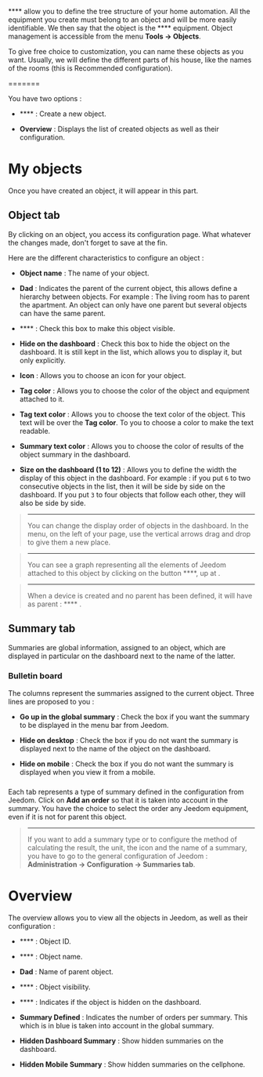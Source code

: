  **** allow you to define the tree structure of your home automation.
All the equipment you create must belong to an object and
will be more easily identifiable. We then say that the object
is the **** equipment. Object management is accessible
from the menu **Tools → Objects**.

To give free choice to customization, you can name these
objects as you want. Usually, we will define the different
parts of his house, like the names of the rooms (this is
Recommended configuration).

 
=======

You have two options :

-   **** : Create a new object.

-   **Overview** : Displays the list of created objects
    as well as their configuration.

My objects 
==========

Once you have created an object, it will appear in this part.

Object tab 
------------

By clicking on an object, you access its configuration page. What
whatever the changes made, don&#39;t forget to save at the
fin.

Here are the different characteristics to configure an object :

-   **Object name** : The name of your object.

-   **Dad** : Indicates the parent of the current object, this allows
    define a hierarchy between objects. For example : The living room has
    to parent the apartment. An object can only have one parent
    but several objects can have the same parent.

-   **** : Check this box to make this object visible.

-   **Hide on the dashboard** : Check this box to hide
    the object on the dashboard. It is still kept in the
    list, which allows you to display it, but only
    explicitly.

-   **Icon** : Allows you to choose an icon for your object.

-   **Tag color** : Allows you to choose the color of the object and
    equipment attached to it.

-   **Tag text color** : Allows you to choose the text color
    of the object. This text will be over the **Tag color**. To you
    to choose a color to make the text readable.

-   **Summary text color** : Allows you to choose the color of
    results of the object summary in the dashboard.

-   **Size on the dashboard (1 to 12)** : Allows you to define the width
    the display of this object in the dashboard. For example : if you
    put `6` to two consecutive objects in the list, then it
    will be side by side on the dashboard. If you put `3` to four
    objects that follow each other, they will also be side by side.

> ****
>
> You can change the display order of objects in the dashboard.
> In the menu, on the left of your page, use the vertical arrows
> drag and drop to give them a new place.

> ****
>
> You can see a graph representing all the elements of Jeedom
> attached to this object by clicking on the button ****, up at
> .

> ****
>
> When a device is created and no parent has been defined, it
> will have as parent : **** .

Summary tab 
-------------

Summaries are global information, assigned to an object, which
are displayed in particular on the dashboard next to the name of the latter.

### Bulletin board 

The columns represent the summaries assigned to the current object. Three
lines are proposed to you :

-   **Go up in the global summary** : Check the box if you
    want the summary to be displayed in the menu bar
    from Jeedom.

-   **Hide on desktop** : Check the box if you do not want
    the summary is displayed next to the name of the object on the dashboard.

-   **Hide on mobile** : Check the box if you do not want
    the summary is displayed when you view it from a mobile.

###  

Each tab represents a type of summary defined in the configuration
from Jeedom. Click on **Add an order** so that it is
taken into account in the summary. You have the choice to select the
order any Jeedom equipment, even if it is not for
parent this object.

> ****
>
> If you want to add a summary type or to configure the
> method of calculating the result, the unit, the icon and the name of a summary,
> you have to go to the general configuration of Jeedom :
> **Administration → Configuration → Summaries tab**.

Overview 
==============

The overview allows you to view all the objects in
Jeedom, as well as their configuration :

-   **** : Object ID.

-   **** : Object name.

-   **Dad** : Name of parent object.

-   **** : Object visibility.

-   **** : Indicates if the object is hidden on the dashboard.

-   **Summary Defined** : Indicates the number of orders per summary. This
    which is in blue is taken into account in the global summary.

-   **Hidden Dashboard Summary** : Show hidden summaries on
    the dashboard.

-   **Hidden Mobile Summary** : Show hidden summaries on
    the cellphone.


